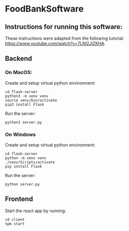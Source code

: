 # FoodBankSoftware

## Instructions for running this software:

These instructions were adapted from the following tutorial: https://www.youtube.com/watch?v=7LNl2JlZKHA.

## Backend

### On MacOS:
Create and setup virtual python environment:
```
cd flask-server
python3 -m venv venv
source venv/bin/activate
pip3 install Flask
```

Run the server:
```
python3 server.py
```

### On Windows
Create and setup virtual python environment:
```
cd flask-server
python -m venv venv
./venv/Scripts/activate
pip install Flask
```

Run the server:
```
python server.py
```

## Frontend
Start the react app by running:
```
cd client
npm start
```
